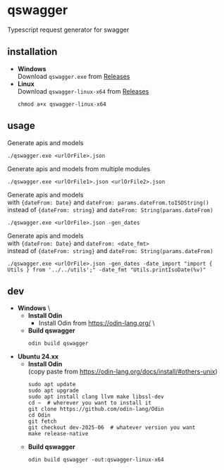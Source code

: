 # qswagger
Typescript request generator for swagger

## installation
- **Windows** \
  Download `qswagger.exe` from [Releases](https://github.com/Patrolin/qswagger/releases)
- **Linux** \
  Download `qswagger-linux-x64` from [Releases](https://github.com/Patrolin/qswagger/releases)
  ```
  chmod a+x qswagger-linux-x64
  ```

## usage
Generate apis and models
```
./qswagger.exe <urlOrFile>.json
```

Generate apis and models from multiple modules
```
./qswagger.exe <urlOrFile1>.json <urlOrFile2>.json
```

Generate apis and models \
with `{dateFrom: Date}` and `dateFrom: params.dateFrom.toISOString()` \
instead of `{dateFrom: string}` and `dateFrom: String(params.dateFrom)`
```
./qswagger.exe <urlOrFile>.json -gen_dates
```

Generate apis and models \
with `{dateFrom: Date}` and `dateFrom: <date_fmt>` \
instead of `{dateFrom: string}` and `dateFrom: String(params.dateFrom)`
```
./qswagger.exe <urlOrFile>.json -gen_dates -date_import "import { Utils } from '../../utils';" -date_fmt "Utils.printIsoDate(%v)"
```

## dev
- **Windows** \
  - **Install Odin**
    - Install Odin from https://odin-lang.org/ \
  - **Build qswagger**
    ```
    odin build qswagger
    ```
- **Ubuntu 24.xx**
  - **Install Odin** \
    (copy paste from https://odin-lang.org/docs/install/#others-unix)
    ```
    sudo apt update
    sudo apt upgrade
    sudo apt install clang llvm make libssl-dev
    cd ~  # wherever you want to install it
    git clone https://github.com/odin-lang/Odin
    cd Odin
    git fetch
    git checkout dev-2025-06  # whatever version you want
    make release-native
    ```
  - **Build qswagger**
    ```
    odin build qswagger -out:qswagger-linux-x64
    ```
